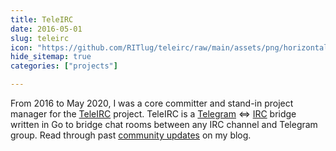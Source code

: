 ```yaml
---
title: TeleIRC
date: 2016-05-01
slug: teleirc
icon: "https://github.com/RITlug/teleirc/raw/main/assets/png/horizontal_color.png"
hide_sitemap: true
categories: ["projects"]

---
```


From 2016 to May 2020, I was a core committer and stand-in project manager for the [TeleIRC](https://github.com/RITlug/teleirc) project.
TeleIRC is a [Telegram](https://telegram.org/) <=> [IRC](https://en.wikipedia.org/wiki/Internet_Relay_Chat) bridge written in Go to bridge chat rooms between any IRC channel and Telegram group.
Read through past [community updates](https://blog.jwf.io/tag/teleirc/) on my blog.
